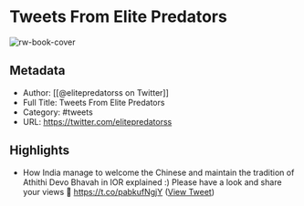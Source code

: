 # Tweets From Elite Predators

![rw-book-cover](https://pbs.twimg.com/profile_images/1586762879386411009/9OZVNS0U.jpg)

## Metadata
- Author: [[@elitepredatorss on Twitter]]
- Full Title: Tweets From Elite Predators
- Category: #tweets
- URL: https://twitter.com/elitepredatorss

## Highlights
- How India manage to welcome the Chinese and maintain the tradition of Athithi Devo Bhavah in IOR explained :)
  Please have a look and share your views 🙌
  https://t.co/pabkufNgjY ([View Tweet](https://twitter.com/elitepredatorss/status/1680941893797158913))
